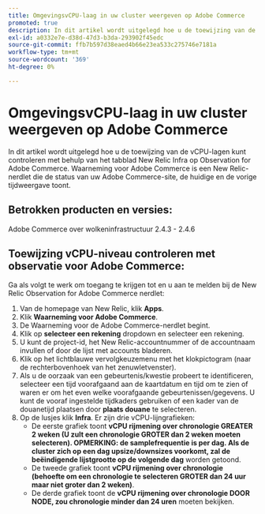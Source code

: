 ```yaml
---
title: OmgevingsvCPU-laag in uw cluster weergeven op Adobe Commerce
promoted: true
description: In dit artikel wordt uitgelegd hoe u de toewijzing van de vCPU-lagen kunt controleren met behulp van het tabblad New Relic Infra op Observation for Adobe Commerce. Waarneming voor Adobe Commerce is een New Relic-nerdlet die de status van uw Adobe Commerce-site, de huidige en de vorige tijdweergave toont.
exl-id: a0332e7e-d38d-47d3-b3da-293902f45edc
source-git-commit: ffb7b597d38eaed4b66e23ea533c275746e7181a
workflow-type: tm+mt
source-wordcount: '369'
ht-degree: 0%

---
```


# OmgevingsvCPU-laag in uw cluster weergeven op Adobe Commerce

In dit artikel wordt uitgelegd hoe u de toewijzing van de vCPU-lagen kunt controleren met behulp van het tabblad New Relic Infra op Observation for Adobe Commerce. Waarneming voor Adobe Commerce is een New Relic-nerdlet die de status van uw Adobe Commerce-site, de huidige en de vorige tijdweergave toont.

## Betrokken producten en versies:

Adobe Commerce over wolkeninfrastructuur 2.4.3 - 2.4.6

## Toewijzing vCPU-niveau controleren met observatie voor Adobe Commerce:

Ga als volgt te werk om toegang te krijgen tot en u aan te melden bij de New Relic Observation for Adobe Commerce nerdlet:

1. Van de homepage van New Relic, klik **Apps**.
1. Klik **Waarneming voor Adobe Commerce**.
1. De Waarneming voor de Adobe Commerce-nerdlet begint.
1. Klik op **selecteer een rekening** dropdown en selecteer een rekening.
1. U kunt de project-id, het New Relic-accountnummer of de accountnaam invullen of door de lijst met accounts bladeren.
1. Klik op het lichtblauwe vervolgkeuzemenu met het klokpictogram (naar de rechterbovenhoek van het zenuwletvenster).
1. Als u de oorzaak van een gebeurtenis/kwestie probeert te identificeren, selecteer een tijd voorafgaand aan de kaartdatum en tijd om te zien of waren er om het even welke voorafgaande gebeurtenissen/gegevens. U kunt de vooraf ingestelde tijdkaders gebruiken of een kader van de douanetijd plaatsen door **plaats douane** te selecteren.
1. Op de lusjes klik **Infra**. Er zijn drie vCPU-lijngrafieken:
   * De eerste grafiek toont **vCPU rijmening over chronologie GREATER 2 weken (U zult een chronologie GROTER dan 2 weken moeten selecteren). OPMERKING: de samplefrequentie is per dag. Als de cluster zich op een dag upsize/downsizes voorkomt, zal de beëindigende lijstgrootte op de volgende dag** worden getoond.
   * De tweede grafiek toont **vCPU rijmening over chronologie (behoefte om een chronologie te selecteren GROTER dan 24 uur maar niet groter dan 2 weken)**.
   * De derde grafiek toont de **vCPU rijmening over chronologie DOOR NODE, zou chronologie minder dan 24 uren** moeten bekijken.
